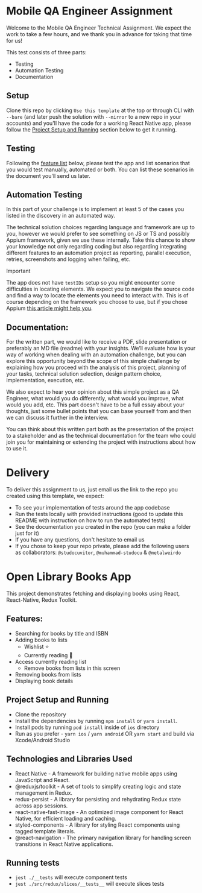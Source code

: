 # Mobile QA Engineer Assignment

Welcome to the Mobile QA Engineer Technical Assignment. We expect the work to take a few hours, and we thank you in advance for taking that time for us!

This test consists of three parts:

- Testing
- Automation Testing
- Documentation

## Setup

Clone this repo by clicking `Use this template` at the top or through CLI with `--bare` (and later push the solution with `--mirror` to a new repo in your accounts) and you'll have the code for a working React Native app, please follow the [Project Setup and Running](#project-setup-and-running) section below to get it running.

## Testing

Following the [feature list](#features) below, please test the app and list scenarios that you would test manually, automated or both.
You can list these scenarios in the document you'll send us later.

## Automation Testing

In this part of your challenge is to implement at least 5 of the cases you listed in the discovery in an automated way.

The technical solution choices regarding language and framework are up to you, however we would prefer to see something on JS or TS and possibly Appium framework, given we use these internally. Take this chance to show your knowledge not only regarding coding but also regarding integrating different features to an automation project as reporting, parallel execution, retries, screenshots and logging when failing, etc.

> [!IMPORTANT]
> The app does not have `testIDs` setup so you might encounter some difficulties in locating elements. We expect you to navigate the source code and find a way to locate the elements you need to interact with. This is of course depending on the framework you choose to use, but if you chose Appium [this article might help you](https://www.browserstack.com/guide/appium-react-native-for-automation#:~:text=To%20ensure%20that,to%20UI%20components.).

## Documentation:

For the written part, we would like to receive a PDF, slide presentation or preferably an MD file (readme) with your insights.
We’ll evaluate how is your way of working when dealing with an automation challenge, but you can explore this opportunity beyond the scope of this simple challenge by explaining how you proceed with the analysis of this project, planning of your tasks, technical solution selection, design pattern choice, implementation, execution, etc.

We also expect to hear your opinion about this simple project as a QA Engineer, what would you do differently, what would you improve, what would you add, etc.
This part doesn't have to be a full essay about your thoughts, just some bullet points that you can base yourself from and then we can discuss it further in the interview.

You can think about this written part both as the presentation of the project to a stakeholder and as the technical documentation for the team who could join you for maintaining or extending the project with instructions about how to use it.

# Delivery
To deliver this assignment to us, just email us the link to the repo you created using this template, we expect:
* To see your implementation of tests around the app codebase
* Run the tests locally with provided instructions (good to update this README with instruction on how to run the automated tests)
* See the documentation you created in the repo (you can make a folder just for it)
* If you have any questions, don't hesitate to email us
* If you chose to keep your repo private, please add the following users as collaborators: `@studocuvitor`, `@muhammad-studocu` & `@metalweirdo`

# Open Library Books App

This project demonstrates fetching and displaying books using React, React-Native, Redux Toolkit.

## Features:

- Searching for books by title and ISBN
- Adding books to lists
  - Wishlist ⭐️
  - Currently reading 📕
- Access currently reading list
  - Remove books from lists in this screen
- Removing books from lists
- Displaying book details

## Project Setup and Running

- Clone the repository
- Install the dependencies by running `npm install` or `yarn install`.
- Install pods by running `pod install` inside of `ios` directory
- Run as you prefer - `yarn ios` / `yarn android` OR `yarn start` and build via Xcode/Android Studio

## Technologies and Libraries Used

- React Native - A framework for building native mobile apps using JavaScript and React.
- @reduxjs/toolkit - A set of tools to simplify creating logic and state management in Redux.
- redux-persist - A library for persisting and rehydrating Redux state across app sessions.
- react-native-fast-image - An optimized image component for React Native, for efficient loading and caching.
- styled-components - A library for styling React components using tagged template literals.
- @react-navigation - The primary navigation library for handling screen transitions in React Native applications.

## Running tests

- `jest ./__tests` will execute component tests
- `jest ./src/redux/slices/__tests__` will execute slices tests

